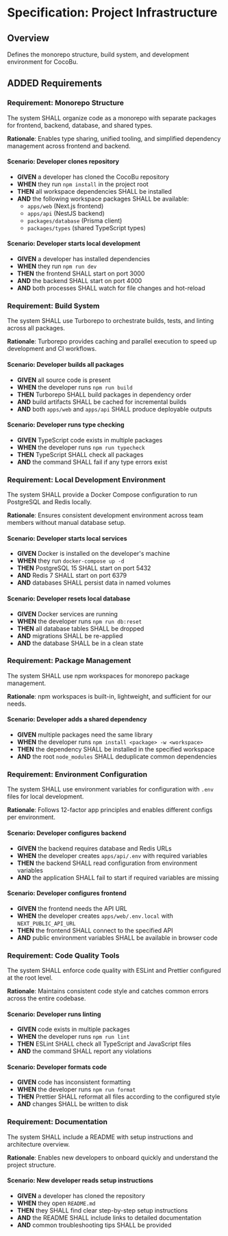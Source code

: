 # Specification: Project Infrastructure

## Overview
Defines the monorepo structure, build system, and development environment for CocoBu.

## ADDED Requirements

### Requirement: Monorepo Structure
The system SHALL organize code as a monorepo with separate packages for frontend, backend, database, and shared types.

**Rationale**: Enables type sharing, unified tooling, and simplified dependency management across frontend and backend.

#### Scenario: Developer clones repository
- **GIVEN** a developer has cloned the CocoBu repository
- **WHEN** they run `npm install` in the project root
- **THEN** all workspace dependencies SHALL be installed
- **AND** the following workspace packages SHALL be available:
  - `apps/web` (Next.js frontend)
  - `apps/api` (NestJS backend)
  - `packages/database` (Prisma client)
  - `packages/types` (shared TypeScript types)

#### Scenario: Developer starts local development
- **GIVEN** a developer has installed dependencies
- **WHEN** they run `npm run dev`
- **THEN** the frontend SHALL start on port 3000
- **AND** the backend SHALL start on port 4000
- **AND** both processes SHALL watch for file changes and hot-reload

### Requirement: Build System
The system SHALL use Turborepo to orchestrate builds, tests, and linting across all packages.

**Rationale**: Turborepo provides caching and parallel execution to speed up development and CI workflows.

#### Scenario: Developer builds all packages
- **GIVEN** all source code is present
- **WHEN** the developer runs `npm run build`
- **THEN** Turborepo SHALL build packages in dependency order
- **AND** build artifacts SHALL be cached for incremental builds
- **AND** both `apps/web` and `apps/api` SHALL produce deployable outputs

#### Scenario: Developer runs type checking
- **GIVEN** TypeScript code exists in multiple packages
- **WHEN** the developer runs `npm run typecheck`
- **THEN** TypeScript SHALL check all packages
- **AND** the command SHALL fail if any type errors exist

### Requirement: Local Development Environment
The system SHALL provide a Docker Compose configuration to run PostgreSQL and Redis locally.

**Rationale**: Ensures consistent development environment across team members without manual database setup.

#### Scenario: Developer starts local services
- **GIVEN** Docker is installed on the developer's machine
- **WHEN** they run `docker-compose up -d`
- **THEN** PostgreSQL 15 SHALL start on port 5432
- **AND** Redis 7 SHALL start on port 6379
- **AND** databases SHALL persist data in named volumes

#### Scenario: Developer resets local database
- **GIVEN** Docker services are running
- **WHEN** the developer runs `npm run db:reset`
- **THEN** all database tables SHALL be dropped
- **AND** migrations SHALL be re-applied
- **AND** the database SHALL be in a clean state

### Requirement: Package Management
The system SHALL use npm workspaces for monorepo package management.

**Rationale**: npm workspaces is built-in, lightweight, and sufficient for our needs.

#### Scenario: Developer adds a shared dependency
- **GIVEN** multiple packages need the same library
- **WHEN** the developer runs `npm install <package> -w <workspace>`
- **THEN** the dependency SHALL be installed in the specified workspace
- **AND** the root `node_modules` SHALL deduplicate common dependencies

### Requirement: Environment Configuration
The system SHALL use environment variables for configuration with `.env` files for local development.

**Rationale**: Follows 12-factor app principles and enables different configs per environment.

#### Scenario: Developer configures backend
- **GIVEN** the backend requires database and Redis URLs
- **WHEN** the developer creates `apps/api/.env` with required variables
- **THEN** the backend SHALL read configuration from environment variables
- **AND** the application SHALL fail to start if required variables are missing

#### Scenario: Developer configures frontend
- **GIVEN** the frontend needs the API URL
- **WHEN** the developer creates `apps/web/.env.local` with `NEXT_PUBLIC_API_URL`
- **THEN** the frontend SHALL connect to the specified API
- **AND** public environment variables SHALL be available in browser code

### Requirement: Code Quality Tools
The system SHALL enforce code quality with ESLint and Prettier configured at the root level.

**Rationale**: Maintains consistent code style and catches common errors across the entire codebase.

#### Scenario: Developer runs linting
- **GIVEN** code exists in multiple packages
- **WHEN** the developer runs `npm run lint`
- **THEN** ESLint SHALL check all TypeScript and JavaScript files
- **AND** the command SHALL report any violations

#### Scenario: Developer formats code
- **GIVEN** code has inconsistent formatting
- **WHEN** the developer runs `npm run format`
- **THEN** Prettier SHALL reformat all files according to the configured style
- **AND** changes SHALL be written to disk

### Requirement: Documentation
The system SHALL include a README with setup instructions and architecture overview.

**Rationale**: Enables new developers to onboard quickly and understand the project structure.

#### Scenario: New developer reads setup instructions
- **GIVEN** a developer has cloned the repository
- **WHEN** they open `README.md`
- **THEN** they SHALL find clear step-by-step setup instructions
- **AND** the README SHALL include links to detailed documentation
- **AND** common troubleshooting tips SHALL be provided

